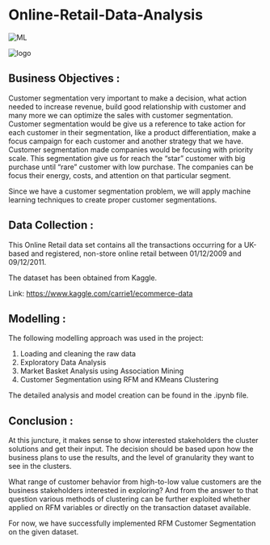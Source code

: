 # Online-Retail-Data-Analysis

![ML](https://img.shields.io/badge/ML-Customer_Segementation-blue.svg) 

![logo](Snips/Hotel_logo.jpg)

## Business Objectives :

Customer segmentation very important to make a decision, what action needed to increase revenue, build good relationship with customer and many more we can optimize the sales with customer segmentation. Customer segmentation would be give us a reference to take action for each customer in their segmentation, like a product differentiation, make a focus campaign for each customer and another strategy that we have. Customer segmentation made companies would be focusing with priority scale. This segmentation give us for reach the “star” customer with big purchase until “rare” customer with low purchase. The companies can be focus their energy, costs, and attention on that particular segment.

Since we have a customer segmentation problem, we will apply machine learning techniques to create proper customer segmentations.

## Data Collection :

This Online Retail data set contains all the transactions occurring for a UK-based and registered, non-store online retail between 01/12/2009 and 09/12/2011.

The dataset has been obtained from Kaggle.

Link: https://www.kaggle.com/carrie1/ecommerce-data

## Modelling :

The following modelling approach was used in the project:

1. Loading and cleaning the raw data
2. Exploratory Data Analysis
3. Market Basket Analysis using Association Mining
4. Customer Segmentation using RFM and KMeans Clustering

The detailed analysis and model creation can be found in the .ipynb file. 

## Conclusion :

At this juncture, it makes sense to show interested stakeholders the cluster solutions and get their input. The decision should be based upon how the business plans to use the results, and the level of granularity they want to see in the clusters. 

What range of customer behavior from high-to-low value customers are the business stakeholders interested in exploring? And from the answer to that question various methods of clustering can be further exploited whether applied on RFM variables or directly on the transaction dataset available.

For now, we have successfully implemented RFM Customer Segmentation on the given dataset.
